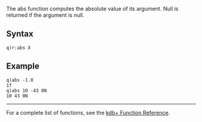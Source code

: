 The abs function computes the absolute value of its argument. Null is returned if the argument is null.

Syntax
------

    q)r:abs X

Example
-------

    q)abs -1.0
    1f
    q)abs 10 -43 0N
    10 43 0N

------------------------------------------------------------------------

For a complete list of functions, see the [kdb+ Function Reference](Reference "wikilink").

